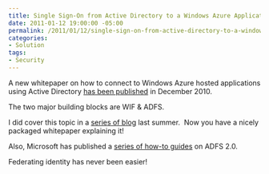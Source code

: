 ```yaml
---
title: Single Sign-On from Active Directory to a Windows Azure Application Whitepaper
date: 2011-01-12 19:00:00 -05:00
permalink: /2011/01/12/single-sign-on-from-active-directory-to-a-windows-azure-application-whitepaper/
categories:
- Solution
tags:
- Security
---
```

<p>A new whitepaper on how to connect to Windows Azure hosted applications using Active Directory <a href="http://www.microsoft.com/downloads/en/details.aspx?FamilyID=1296e52c-d869-4f73-a112-8a37314a1632">has been published</a> in December 2010.</p>  <p>The two major building blocks are WIF &amp; ADFS.</p>  <p>I did cover this topic in a <a href="http://vincentlauzon.wordpress.com/2010/08/25/departmental-application-migration-to-azure-part-4-adfs-with-azure-web-app/">series of blog</a> last summer.&#160; Now you have a nicely packaged whitepaper explaining it!</p>  <p>Also, Microsoft has published a <a href="http://vincentlauzon.wordpress.com/2010/11/23/adfs-2-0-step-by-step-and-how-to-guides/">series of how-to guides</a> on ADFS 2.0.</p>  <p>Federating identity has never been easier!</p>